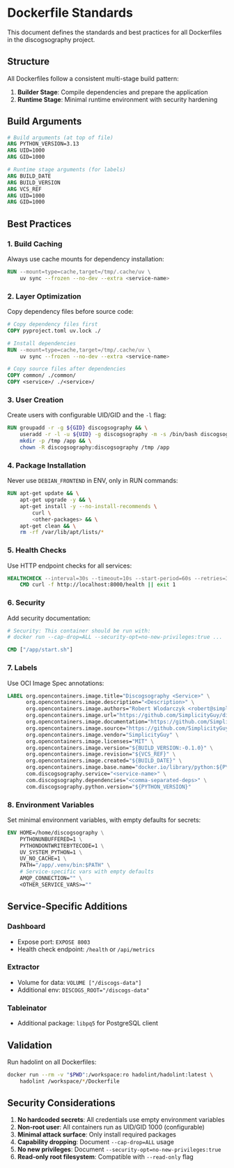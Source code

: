 # Dockerfile Standards

This document defines the standards and best practices for all Dockerfiles in the discogsography project.

## Structure

All Dockerfiles follow a consistent multi-stage build pattern:

1. **Builder Stage**: Compile dependencies and prepare the application
1. **Runtime Stage**: Minimal runtime environment with security hardening

## Build Arguments

```dockerfile
# Build arguments (at top of file)
ARG PYTHON_VERSION=3.13
ARG UID=1000
ARG GID=1000

# Runtime stage arguments (for labels)
ARG BUILD_DATE
ARG BUILD_VERSION
ARG VCS_REF
ARG UID=1000
ARG GID=1000
```

## Best Practices

### 1. Build Caching

Always use cache mounts for dependency installation:

```dockerfile
RUN --mount=type=cache,target=/tmp/.cache/uv \
    uv sync --frozen --no-dev --extra <service-name>
```

### 2. Layer Optimization

Copy dependency files before source code:

```dockerfile
# Copy dependency files first
COPY pyproject.toml uv.lock ./

# Install dependencies
RUN --mount=type=cache,target=/tmp/.cache/uv \
    uv sync --frozen --no-dev --extra <service-name>

# Copy source files after dependencies
COPY common/ ./common/
COPY <service>/ ./<service>/
```

### 3. User Creation

Create users with configurable UID/GID and the `-l` flag:

```dockerfile
RUN groupadd -r -g ${GID} discogsography && \
    useradd -r -l -u ${UID} -g discogsography -m -s /bin/bash discogsography && \
    mkdir -p /tmp /app && \
    chown -R discogsography:discogsography /tmp /app
```

### 4. Package Installation

Never use `DEBIAN_FRONTEND` in ENV, only in RUN commands:

```dockerfile
RUN apt-get update && \
    apt-get upgrade -y && \
    apt-get install -y --no-install-recommends \
        curl \
        <other-packages> && \
    apt-get clean && \
    rm -rf /var/lib/apt/lists/*
```

### 5. Health Checks

Use HTTP endpoint checks for all services:

```dockerfile
HEALTHCHECK --interval=30s --timeout=10s --start-period=60s --retries=3 \
    CMD curl -f http://localhost:8000/health || exit 1
```

### 6. Security

Add security documentation:

```dockerfile
# Security: This container should be run with:
# docker run --cap-drop=ALL --security-opt=no-new-privileges:true ...

CMD ["/app/start.sh"]
```

### 7. Labels

Use OCI Image Spec annotations:

```dockerfile
LABEL org.opencontainers.image.title="Discogsography <Service>" \
      org.opencontainers.image.description="<Description>" \
      org.opencontainers.image.authors="Robert Wlodarczyk <robert@simplicityguy.com>" \
      org.opencontainers.image.url="https://github.com/SimplicityGuy/discogsography" \
      org.opencontainers.image.documentation="https://github.com/SimplicityGuy/discogsography/blob/main/README.md" \
      org.opencontainers.image.source="https://github.com/SimplicityGuy/discogsography" \
      org.opencontainers.image.vendor="SimplicityGuy" \
      org.opencontainers.image.licenses="MIT" \
      org.opencontainers.image.version="${BUILD_VERSION:-0.1.0}" \
      org.opencontainers.image.revision="${VCS_REF}" \
      org.opencontainers.image.created="${BUILD_DATE}" \
      org.opencontainers.image.base.name="docker.io/library/python:${PYTHON_VERSION}-slim" \
      com.discogsography.service="<service-name>" \
      com.discogsography.dependencies="<comma-separated-deps>" \
      com.discogsography.python.version="${PYTHON_VERSION}"
```

### 8. Environment Variables

Set minimal environment variables, with empty defaults for secrets:

```dockerfile
ENV HOME=/home/discogsography \
    PYTHONUNBUFFERED=1 \
    PYTHONDONTWRITEBYTECODE=1 \
    UV_SYSTEM_PYTHON=1 \
    UV_NO_CACHE=1 \
    PATH="/app/.venv/bin:$PATH" \
    # Service-specific vars with empty defaults
    AMQP_CONNECTION="" \
    <OTHER_SERVICE_VARS>=""
```

## Service-Specific Additions

### Dashboard

- Expose port: `EXPOSE 8003`
- Health check endpoint: `/health` or `/api/metrics`

### Extractor

- Volume for data: `VOLUME ["/discogs-data"]`
- Additional env: `DISCOGS_ROOT="/discogs-data"`

### Tableinator

- Additional package: `libpq5` for PostgreSQL client

## Validation

Run hadolint on all Dockerfiles:

```bash
docker run --rm -v "$PWD":/workspace:ro hadolint/hadolint:latest \
    hadolint /workspace/*/Dockerfile
```

## Security Considerations

1. **No hardcoded secrets**: All credentials use empty environment variables
1. **Non-root user**: All containers run as UID/GID 1000 (configurable)
1. **Minimal attack surface**: Only install required packages
1. **Capability dropping**: Document `--cap-drop=ALL` usage
1. **No new privileges**: Document `--security-opt=no-new-privileges:true`
1. **Read-only root filesystem**: Compatible with `--read-only` flag
